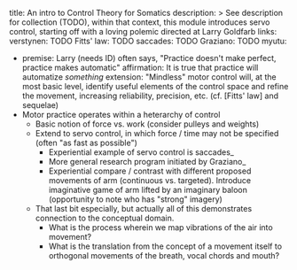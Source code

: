 title: An intro to Control Theory for Somatics
description: >
  See description for collection (TODO), within that context, this module
  introduces servo control, starting off with a loving polemic directed at
  Larry Goldfarb
links:
  verstynen: TODO
  Fitts' law: TODO
  saccades: TODO
  Graziano: TODO
myutu:
  - premise: Larry (needs ID) often says, "Practice doesn't make perfect, practice makes
    automatic"
    affirmation: It is true that practice will automatize *something*
    extension: "Mindless" motor control will, at the most basic level, identify
    useful elements of the control space and refine the movement, increasing
    reliability, precision, etc. (cf. [Fitts' law] and sequelae)
  - Motor practice operates within a heterarchy of control
    - Basic notion of force vs. work (consider pulleys and weights)
    - Extend to servo control, in which force / time may not be specified
      (often "as fast as possible")
      - Experiential example of servo control is saccades_
      - More general research program initiated by Graziano_
      - Experiential compare / contrast with different proposed movements of
        arm (continuous vs. targeted). Introduce imaginative game of arm lifted
        by an imaginary baloon (opportunity to note who has "strong" imagery)
    - That last bit especially, but actually all of this demonstrates
      connection to the conceptual domain.
      - What is the process wherein we map vibrations of the air into movement?
      - What is the translation from the concept of a movement itself to
        orthogonal movements of the breath, vocal chords and mouth?
